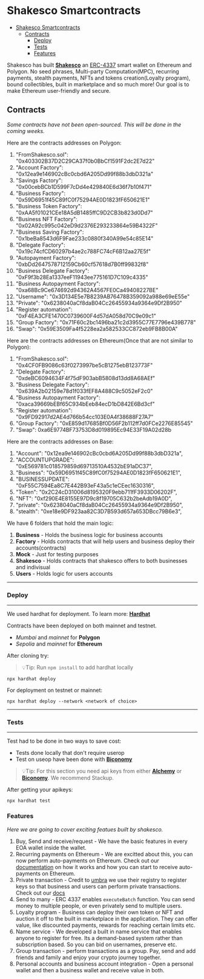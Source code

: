 # Shakesco Smartcontracts

- [Shakesco Smartcontracts](#shakesco-smartcontracts)
  - [Contracts](#contracts)
    - [Deploy](#deploy)
    - [Tests](#tests)
    - [Features](#features)

Shakesco has built [__Shakesco__](https://shakesco.com/) an [ERC-4337](https://eips.ethereum.org/EIPS/eip-4337) smart wallet on Ethereum and Polygon. No seed phrases, Multi-party Computation(MPC), recurring payments, stealth payments, NFTs and tokens creation(Loyalty program), bound collectibles, built in marketplace and so much more! Our goal is to make Ethereum user-friendly and secure.

## Contracts

_Some contracts have not been open-sourced. This will be done in the coming weeks._

Here are the contracts addresses on Polygon:

  1. "FromShakesco.sol": "0x403302B37D2C29CA37f0b0BbCf1591F2dc2E7d22"
  2. "Account Factory": "0x12ea9e146902cBc0cbd6A205Dd99f88b3dbD321a"
  3. "Savings Factory": "0x00cebBCb1D599F7cDd4e429840E6d36f7b10f471"
  4. "Business Factory": "0x59D6951f45C89fC0f75294AE0D1823fF650621E1"
  5. "Business Token Factory": "0xAA5f01021CEe18A5dB1485ffC9D2CB3b823d0Dd7"
  6. "Business NFT Factory": "0x02A92c995c042eD9d2376E293233864e59B4322F"
  7. "Business Saving Factory": "0x1beBa8543d6F9Fae233c0880f340A99e54c85E14"
  8. "Delegate Factory": "0x19c74cfCD60297b4ae2c788FC74cF6B12aa27E5f"
  9. "Autopayment Factory": "0xbDd2647578712159Cb60cf57618d7B0ff99832f8"
  10. "Business Delegate Factory": "0xF9f3b28Ea1337eeF11943ee775161D7C109c4335"
  11. "Business Autopayment Factory": "0xa68Bc9Ce674692d94362A4567FE0Ca49408227BE"
  12. "Username": "0x3D134E5e7B8239AB76478B359092a988e69eE55e"
  13. "Private": "0x6238040aCf8daB04Cc26455934a9364e9Df2B950"
  14. "Register automation": "0xF4EA3CFE1470C0739600F4d57dA058d70C9e09c1"
  15. "Group Factory": "0x71F60c2bc1496ba21c2d3955C77E7796e439B778"
  16. "Swap": "0x59E3509Fa4f5228ea2a582533CC872eb9FB8B00A"
  
Here are the contracts addresses on Ethereum(Once that are not similar to Polygon):

  1. "FromShakesco.sol": "0x4CF0FB9086c63f0273997be5cB1275ebB123773F"
  2. "Delegate Factory": "0xdeBC6094634F4f75dF903abB5808d13dd8A68AEf"
  3. "Business Delegate Factory": "0x639A2b02159e78d1f033fEF8A488C9c5052eF2c0"
  4. "Business Autopayment Factory": "0xaca39669bEBf65C934bEeb84ecD1bD842E6Bd3cf"
  5. "Register automation": "0x9FD92917d2AE4d766b54cc103E0A4f38688F27A7"
  6. "Group Factory": "0xE859d17685Bf0D56F2b112ff7d0FCe2276E85545"
  7. "Swap": 0xa6E9774BF73753D8d019895Ec94E33F19A02d28b

Here are the contracts addresses on Base:
  1. "Account": "0x12ea9e146902cBc0cbd6A205Dd99f88b3dbD321a",
  2. "ACCOUNTUPGRADE": "0xE569781c018579859d69713510A4532bE91aDC37",
  3. "Business": "0x59D6951f45C89fC0f75294AE0D1823fF650621E1",
  4. "BUSINESSUPDATE": "0xF55C7594Ea8C7E442B93eF43a5c1eCEec1630316",
  5. "Token": "0x2C24cD31006d8195320F9ebb711fF3933D06202F",
  6. "NFT": "0xf290E4E8155E97D9c8f19705C632b2beAdb19A0D",
  7. "private": "0x6238040aCf8daB04Cc26455934a9364e9Df2B950",
  8. "stealth": "0xe18e9DF923aa82C3D7B593d657a653DBcc79B6e3",
  

We have 6 folders that hold the main logic:

1. __Business__ - Holds the business logic for business accounts
2. __Factory__  - Holds contracts that will help users and business deploy their accounts(contracts)
3. __Mock__ - Just for testing purposes
4. __Shakesco__ - Holds contracts that shakesco offers to both businesses and indivisual
5. __Users__ - Holds logic for users accounts

---

### Deploy

---

We used hardhat for deployment. To learn more: [__Hardhat__](https://hardhat.org/tutorial "Hardhat Tutorial")

Contracts have been deployed on both mainnet and testnet.

- _Mumbai_ and _mainnet_ for __Polygon__
- _Sepolia_ and _mainnet_ for __Ethereum__

After cloning try:
> 💡Tip: Run `npm install` to add hardhat locally

```shell
npx hardhat deploy
```

For deployment on testnet or mainnet:

```shell
npx hardhat deploy --network <network of choice>
```

---

### Tests

---

Test had to be done in two ways to save cost:

- Tests done locally that don't require userop
- Test on useop have been done with [__Biconomy__](https://docs.biconomy.io/dashboard "BiconomyAPI")
  
> 💡Tip: For this section you need api keys from either [__Alchemy__](https://www.alchemy.com/learn/account-abstraction "AlchemyAA") or [__Biconomy__](https://docs.biconomy.io/dashboard "BiconomyAPI"). We recommend Stackup.

After getting your apikeys:

```shell
npx hardhat test
```

### Features

_Here we are going to cover exciting featues built by shakesco._

1. Buy, Send and receive/request - We have the basic features in every EOA wallet inside the wallet.
2. Recurring payments on Ethereum - We are excitted about this, you can now perform auto-payments on Ethereum. Check out our [documentation](https://docs.shakesco.com/docs/autopayments/integration/ "auto") on how it works and how you can start to receive auto-payments on Ethereum.
3. Private transaction - Credit to [umbra](https://github.com/ScopeLift/umbra-protocol/) we use their registry to register keys so that business and users can perform private transactions. Check out our [docs](https://docs.shakesco.com/docs/private/integration/ "private")
4. Send to many - ERC 4337 enables `executeBatch` function. You can send money to multiple people, or even privately send to multiple users.
5. Loyalty program - Business can deploy their own token or NFT and auction it off to the built in marketplace in the application. They can offer value, like discounted payments, rewards for reaching certain limits etc.
6. Name service - We developed a built in name service that enables anyone to register for free. Its a demand-based system rather than subscription based. So you can bid on usernames, preserve etc.
7. Group transaction - perform transactions as a group. Pay, send and add friends and family and enjoy your crypto journey together.
8. Personal accounts and business account integration - Open a personal wallet and then a business wallet and receive value in both.
